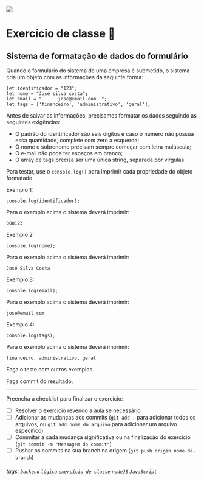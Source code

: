 ![](https://i.imgur.com/xG74tOh.png)

# Exercício de classe 🏫

## Sistema de formatação de dados do formulário

Quando o formulário do sistema de uma empresa é submetido, o sistema cria um objeto com as informações da seguinte forma:

```javascript=
let identificador = "123";
let nome = "José silva costa";
let email = "      jose@email.com  ";
let tags = ['financeiro', 'administrativo', 'geral'];
```

Antes de salvar as informações, precisamos formatar os dados seguindo as seguintes exigências:

-   O padrão do identificador são seis dígitos e caso o número não possua essa quantidade, complete com zero a esquerda;
-   O nome e sobrenome precisam sempre começar com letra maiúscula;
-   O e-mail não pode ter espaços em branco;
-   O array de tags precisa ser uma única string, separada por vírgulas.

Para testar, use o `console.log()` para imprimir cada propriedade do objeto formatado.

Exemplo 1:

```javascript=
console.log(identificador);
```

Para o exemplo acima o sistema deverá imprimir:

```
000123
```

Exemplo 2:

```javascript=
console.log(nome);
```

Para o exemplo acima o sistema deverá imprimir:

```
José Silva Costa
```

Exemplo 3:

```javascript=
console.log(email);
```

Para o exemplo acima o sistema deverá imprimir:

```
jose@email.com
```

Exemplo 4:

```javascript=
console.log(tags);
```

Para o exemplo acima o sistema deverá imprimir:

```
financeiro, administrativo, geral
```

Faça o teste com outros exemplos.

Faça commit do resultado.

---

Preencha a checklist para finalizar o exercício:

-   [ ] Resolver o exercício revendo a aula se necessário
-   [ ] Adicionar as mudanças aos commits (`git add .` para adicionar todos os arquivos, ou `git add nome_do_arquivo` para adicionar um arquivo específico)
-   [ ] Commitar a cada mudança significativa ou na finalização do exercício (`git commit -m "Mensagem do commit"`)
-   [ ] Pushar os commits na sua branch na origem (`git push origin nome-da-branch`)

###### tags: `backend` `lógica` `exercício de classe` `nodeJS` `JavaScript`
